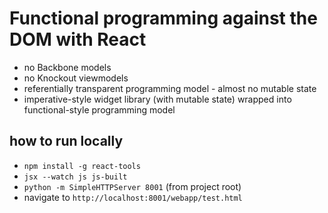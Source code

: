 # Functional programming against the DOM with React

* no Backbone models
* no Knockout viewmodels
* referentially transparent programming model - almost no mutable state
* imperative-style widget library (with mutable state) wrapped into functional-style programming model

## how to run locally

* `npm install -g react-tools`
* `jsx --watch js js-built`
* `python -m SimpleHTTPServer 8001`       (from project root)
* navigate to `http://localhost:8001/webapp/test.html`
